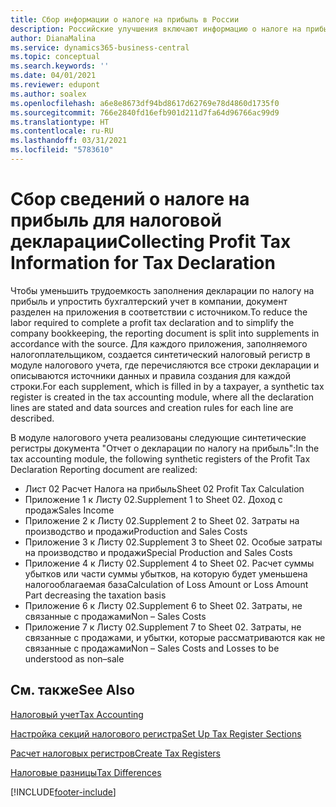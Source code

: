 ```yaml
---
title: Сбор информации о налоге на прибыль в России
description: Российские улучшения включают информацию о налоге на прибыль для налоговых деклараций.
author: DianaMalina
ms.service: dynamics365-business-central
ms.topic: conceptual
ms.search.keywords: ''
ms.date: 04/01/2021
ms.reviewer: edupont
ms.author: soalex
ms.openlocfilehash: a6e8e8673df94bd8617d62769e78d4860d1735f0
ms.sourcegitcommit: 766e2840fd16efb901d211d7fa64d96766ac99d9
ms.translationtype: HT
ms.contentlocale: ru-RU
ms.lasthandoff: 03/31/2021
ms.locfileid: "5783610"
---
```

# <a name="collecting-profit-tax-information-for-tax-declaration"></a><span data-ttu-id="6360b-103">Сбор сведений о налоге на прибыль для налоговой декларации</span><span class="sxs-lookup"><span data-stu-id="6360b-103">Collecting Profit Tax Information for Tax Declaration</span></span>

<span data-ttu-id="6360b-104">Чтобы уменьшить трудоемкость заполнения декларации по налогу на прибыль и упростить бухгалтерский учет в компании, документ разделен на приложения в соответствии с источником.</span><span class="sxs-lookup"><span data-stu-id="6360b-104">To reduce the labor required to complete a profit tax declaration and to simplify the company bookkeeping, the reporting document is split into supplements in accordance with the source.</span></span> <span data-ttu-id="6360b-105">Для каждого приложения, заполняемого налогоплательщиком, создается синтетический налоговый регистр в модуле налогового учета, где перечисляются все строки декларации и описываются источники данных и правила создания для каждой строки.</span><span class="sxs-lookup"><span data-stu-id="6360b-105">For each supplement, which is filled in by a taxpayer, a synthetic tax register is created in the tax accounting module, where all the declaration lines are stated and data sources and creation rules for each line are described.</span></span> 

<span data-ttu-id="6360b-106">В модуле налогового учета реализованы следующие синтетические регистры документа "Отчет о декларации по налогу на прибыль":</span><span class="sxs-lookup"><span data-stu-id="6360b-106">In the tax accounting module, the following synthetic registers of the Profit Tax Declaration Reporting document are realized:</span></span> 

- <span data-ttu-id="6360b-107">Лист 02 Расчет Налога на прибыль</span><span class="sxs-lookup"><span data-stu-id="6360b-107">Sheet 02 Profit Tax Calculation</span></span>
- <span data-ttu-id="6360b-108">Приложение 1 к Листу 02.</span><span class="sxs-lookup"><span data-stu-id="6360b-108">Supplement 1 to Sheet 02.</span></span> <span data-ttu-id="6360b-109">Доход с продаж</span><span class="sxs-lookup"><span data-stu-id="6360b-109">Sales Income</span></span>
- <span data-ttu-id="6360b-110">Приложение 2 к Листу 02.</span><span class="sxs-lookup"><span data-stu-id="6360b-110">Supplement 2 to Sheet 02.</span></span> <span data-ttu-id="6360b-111">Затраты на производство и продажи</span><span class="sxs-lookup"><span data-stu-id="6360b-111">Production and Sales Costs</span></span>
- <span data-ttu-id="6360b-112">Приложение 3 к Листу 02.</span><span class="sxs-lookup"><span data-stu-id="6360b-112">Supplement 3 to Sheet 02.</span></span> <span data-ttu-id="6360b-113">Особые затраты на производство и продажи</span><span class="sxs-lookup"><span data-stu-id="6360b-113">Special Production and Sales Costs</span></span>
- <span data-ttu-id="6360b-114">Приложение 4 к Листу 02.</span><span class="sxs-lookup"><span data-stu-id="6360b-114">Supplement 4 to Sheet 02.</span></span> <span data-ttu-id="6360b-115">Расчет суммы убытков или части суммы убытков, на которую будет уменьшена налогооблагаемая база</span><span class="sxs-lookup"><span data-stu-id="6360b-115">Calculation of Loss Amount or Loss Amount Part decreasing the taxation basis</span></span>
- <span data-ttu-id="6360b-116">Приложение 6 к Листу 02.</span><span class="sxs-lookup"><span data-stu-id="6360b-116">Supplement 6 to Sheet 02.</span></span> <span data-ttu-id="6360b-117">Затраты, не связанные с продажами</span><span class="sxs-lookup"><span data-stu-id="6360b-117">Non – Sales Costs</span></span>
- <span data-ttu-id="6360b-118">Приложение 7 к Листу 02.</span><span class="sxs-lookup"><span data-stu-id="6360b-118">Supplement 7 to Sheet 02.</span></span> <span data-ttu-id="6360b-119">Затраты, не связанные с продажами, и убытки, которые рассматриваются как не связанные с продажами</span><span class="sxs-lookup"><span data-stu-id="6360b-119">Non – Sales Costs and Losses to be understood as non–sale</span></span>

 

## <a name="see-also"></a><span data-ttu-id="6360b-120">См. также</span><span class="sxs-lookup"><span data-stu-id="6360b-120">See Also</span></span> 

[<span data-ttu-id="6360b-121">Налоговый учет</span><span class="sxs-lookup"><span data-stu-id="6360b-121">Tax Accounting</span></span>](Tax-Accounting.md)

[<span data-ttu-id="6360b-122">Настройка секций налогового регистра</span><span class="sxs-lookup"><span data-stu-id="6360b-122">Set Up Tax Register Sections</span></span>](How-to-Set-Up-Tax-Register-Sections.md)

 [<span data-ttu-id="6360b-123">Расчет налоговых регистров</span><span class="sxs-lookup"><span data-stu-id="6360b-123">Create Tax Registers</span></span>](How-to-Create-Tax-Registers.md)

[<span data-ttu-id="6360b-124">Налоговые разницы</span><span class="sxs-lookup"><span data-stu-id="6360b-124">Tax Differences</span></span>](Tax-Differences.md)

[!INCLUDE[footer-include](../../includes/footer-banner.md)]
